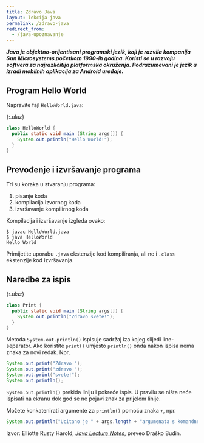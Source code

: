 ```yaml
---
title: Zdravo Java
layout: lekcija-java
permalink: /zdravo-java
redirect_from:
  - /java-upoznavanje
---
```


***Java je objektno-orijentisani programski jezik, koji je razvila kompanija Sun Microsystems početkom 1990-ih godina. Koristi se u razvoju softvera za najrazličitija platformska okruženja. Podrazumevani je jezik u izradi mobilnih aplikacija za Android uređaje.***

## Program Hello World

Napravite fajl `HelloWorld.java`:

{:.ulaz}
```java
class HelloWorld {
  public static void main (String args[]) {
    System.out.println("Hello World!");
  }
}
```

## Prevođenje i izvršavanje programa

Tri su koraka u stvaranju programa:

1. pisanje koda
2. kompilacija izvornog koda
3. izvršavanje kompilirnog koda

Kompilacija i izvršavanje izgleda ovako:

```
$ javac HelloWorld.java
$ java HelloWorld
Hello World
```

Primijetite uporabu `.java` ekstenzije kod kompiliranja, ali ne i `.class` ekstenzije kod izvršavanja.

## Naredbe za ispis

{:.ulaz}
```java
class Print {
  public static void main (String args[]) {
    System.out.println("Zdravo svete!");
  }
}
```

Metoda `System.out.println()` ispisuje sadržaj iza kojeg slijedi line-separator. Ako koristite `print()` umjesto `println()` onda nakon ispisa nema znaka za novi redak. Npr,

```java
System.out.print("Zdravo ");
System.out.print("zdravo ");
System.out.print("svete!");
System.out.println();
```

`System.out.println()` prekida liniju i pokreće ispis. U pravilu se ništa neće ispisati na ekranu dok god se ne pojavi znak za prijelom linije.

Možete konkatenirati argumente za `println()` pomoću znaka `+`, npr.

```java
System.out.println("Ucitano je " + args.length + "argumenata s komandne linije");
```

Izvor: Elliotte Rusty Harold, *[Java Lecture Notes](//www.cafeaulait.org/course/index.html)*, preveo Draško Budin.
